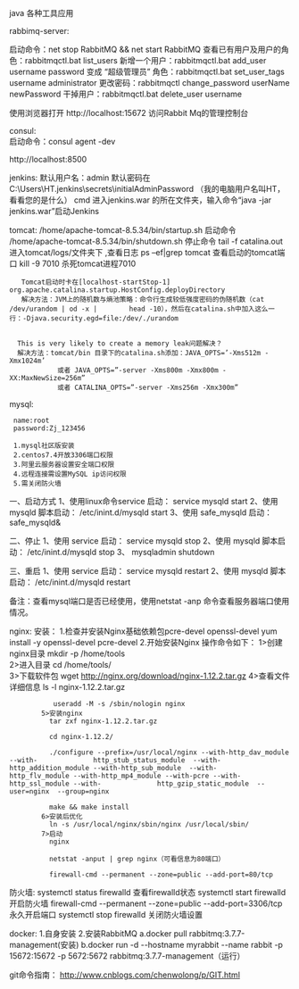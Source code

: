java 各种工具应用


rabbimq-server:

  启动命令：net stop RabbitMQ && net start RabbitMQ
  查看已有用户及用户的角色：rabbitmqctl.bat list_users
  新增一个用户：rabbitmqctl.bat add_user username password
  变成 “超级管理员” 角色：rabbitmqctl.bat set_user_tags username administrator
  更改密码：rabbitmqctl change_password userName newPassword
  干掉用户：rabbitmqctl.bat delete_user username
  
  使用浏览器打开 http://localhost:15672 访问Rabbit Mq的管理控制台
  
  
  
consul:  
  启动命令：consul agent -dev
  
  http://localhost:8500 
  
jenkins:
  默认用户名：admin
  默认密码在  C:\Users\HT\.jenkins\secrets\initialAdminPassword       （我的电脑用户名叫HT，看看您的是什么）
  cmd 进入jenkins.war 的所在文件夹，输入命令“java -jar jenkins.war”启动Jenkins
  
  
  
  
  
  
  
  
  
  
  
  
tomcat: 
      /home/apache-tomcat-8.5.34/bin/startup.sh 启动命令
      /home/apache-tomcat-8.5.34/bin/shutdown.sh 停止命令 
       tail -f catalina.out   进入tomcat/logs/文件夹下 ,查看日志
       ps –ef|grep tomcat    查看启动的tomcat端口 
       kill -9 7010           杀死tomcat进程7010

       Tomcat启动时卡在[localhost-startStop-1] org.apache.catalina.startup.HostConfig.deployDirectory
       解决方法：JVM上的随机数与熵池策略：命令行生成较低强度密码的伪随机数（cat /dev/urandom | od -x |        head -10），然后在catalina.sh中加入这么一行：-Djava.security.egd=file:/dev/./urandom


      This is very likely to create a memory leak问题解决？
      解决方法：tomcat/bin 目录下的catalina.sh添加：JAVA_OPTS=’-Xms512m -Xmx1024m’
                或者 JAVA_OPTS=”-server -Xms800m -Xmx800m -XX:MaxNewSize=256m”
                或者 CATALINA_OPTS=”-server -Xms256m -Xmx300m”   
				
				
				
  
mysql:

     name:root
     password:Zj_123456  

     1.mysql社区版安装
     2.centos7.4开放3306端口权限
     3.阿里云服务器设置安全端口权限
     4.远程连接需设置MySQL ip访问权限
     5.需关闭防火墙   

 一、启动方式
1、使用linux命令service 启动：
service mysqld start
2、使用 mysqld 脚本启动：
/etc/inint.d/mysqld start
3、使用 safe_mysqld 启动：
safe_mysqld&

二、停止
1、使用 service 启动：
service mysqld stop
2、使用 mysqld 脚本启动：
/etc/inint.d/mysqld stop
3、 mysqladmin shutdown

三、重启
1、使用 service 启动：
service mysqld restart
2、使用 mysqld 脚本启动：
/etc/inint.d/mysqld restart

备注：查看mysql端口是否已经使用，使用netstat -anp 命令查看服务器端口使用情况。	 
	 


nginx:
      安装：
          1.检查并安装Nginx基础依赖包pcre-devel   openssl-devel
            yum install -y openssl-devel pcre-devel
          2.开始安装Nginx 操作命令如下：
            1>创建nginx目录
              mkdir -p /home/tools  
            2>进入目录
              cd /home/tools/    
            3>下载软件包
               wget http://nginx.org/download/nginx-1.12.2.tar.gz
            4>查看文件详细信息
               ls -l nginx-1.12.2.tar.gz

               useradd -M -s /sbin/nologin nginx
            5>安装nginx
              tar zxf nginx-1.12.2.tar.gz 

              cd nginx-1.12.2/

              ./configure --prefix=/usr/local/nginx --with-http_dav_module --with-              http_stub_status_module  --with-http_addition_module --with-http_sub_module  --with-              http_flv_module --with-http_mp4_module --with-pcre --with-http_ssl_module --with-              http_gzip_static_module  --user=nginx  --group=nginx 

              make && make install
            6>安装后优化
              ln -s /usr/local/nginx/sbin/nginx /usr/local/sbin/
            7>启动
              nginx
              
              netstat -anput | grep nginx（可看信息为80端口）

              firewall-cmd --permanent --zone=public --add-port=80/tcp	 
			  
			  
			  
			  

防火墙:
     systemctl status firewalld  查看firewalld状态
     systemctl start firewalld   开启防火墙
     firewall-cmd --permanent --zone=public --add-port=3306/tcp 永久开启端口
     systemctl stop firewalld    关闭防火墙设置			  
	 


	 

docker:
  1.自身安装
  2.安装RabbitMQ
    a.docker pull rabbitmq:3.7.7-management(安装)
    b.docker run -d --hostname myrabbit --name rabbit -p 15672:15672 -p 5672:5672 rabbitmq:3.7.7-management（运行）
	
	
git命令指南：
   	http://www.cnblogs.com/chenwolong/p/GIT.html
	

    
  
  
  
